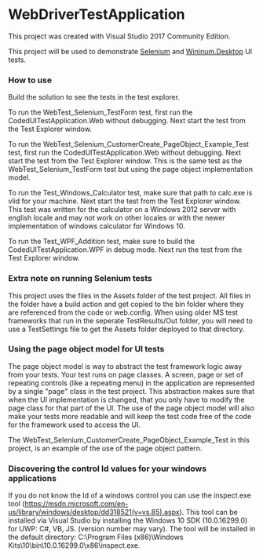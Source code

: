 <h1>WebDriverTestApplication</h1>
<p>
    This project was created with Visual Studio 2017 Community Edition.
</p>
<p>
    This project will be used to demonstrate <a href="http://www.seleniumhq.org/" target=_blank">Selenium</a> and <a href="https://github.com/2gis/Winium.Desktop" target="_blank">Wininum.Desktop</a> UI tests.
</p> 
<h3>How to use</h3>
<p>
	Build the solution to see the tests in the test explorer.
</p>
<p>
	To run the WebTest_Selenium_TestForm test, first run the CodedUITestApplication.Web without debugging. 
	Next start the test from the Test Explorer window.
</p>
<p>
	To run the WebTest_Selenium_CustomerCreate_PageObject_Example_Test test, first run the CodedUITestApplication.Web without debugging. 
	Next start the test from the Test Explorer window. This is the same test as the WebTest_Selenium_TestForm test but using the page object implementation model.
</p>
<p>
	To run the Test_Windows_Calculator test, make sure that path to calc.exe is vlid for your machine.
	Next start the test from the Test Explorer window. This test was written for the calculator on a Windows 2012 server with english locale and may not work on other locales or with the newer implementation of windows calculator for Windows 10.
</p>
<p>
	To run the Test_WPF_Addition test, make sure to build the CodedUITestApplication.WPF in debug mode. 
	Next run the test from the Test Explorer window.
</p>
<h3>Extra note on running Selenium tests</h3>
<p>
This project uses the files in the Assets folder of the test project. All files in the folder have a build action and get copied to the bin folder where they are referenced from the code or web.config.
When using older MS test frameworks that run in the seperate TestResults/Out folder, you will need to use a TestSettings file to get the Assets folder deployed to that directory.
</p>
<h3>Using the page object model for UI tests</h3>
<p>
The page object model is way to abstract the test framework logic away from your tests. Your test runs on page classes. A screen, page or set of repeating controls (like a repeating menu) in the application are represented by a single "page" class in the test project. 
This abstraction makes sure that when the UI implementation is changed, that you only have to modify the page class for that part of the UI. The use of the page object model will also make your tests more readable and will keep the test code free of the code for the framework used to access the UI.
</p>
<p>
	The WebTest_Selenium_CustomerCreate_PageObject_Example_Test in this project, is an example of the use of the page object pattern.
</p>
<h3>Discovering the control Id values for your windows applications</h3>
<p>
If you do not know the Id of a windows control you can use the inspect.exe tool (<a href="https://msdn.microsoft.com/en-us/library/windows/desktop/dd318521(v=vs.85).aspx" target="_blank">https://msdn.microsoft.com/en-us/library/windows/desktop/dd318521(v=vs.85).aspx</a>).
This tool can be installed via Visual Studio by installing the Windows 10 SDK (10.0.16299.0) for UWP: C#, VB, JS. (version number may vary). The tool will be installed in the default directory: C:\Program Files (x86)\Windows Kits\10\bin\10.0.16299.0\x86\inspect.exe.
</p>
		


